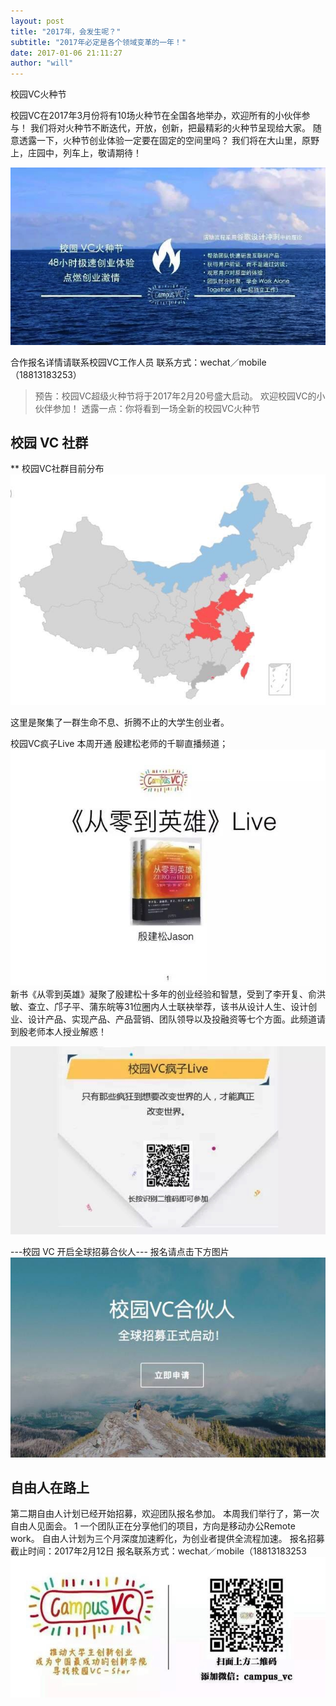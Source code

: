 ```yaml
---
layout: post
title: "2017年，会发生呢？"
subtitle: "2017年必定是各个领域变革的一年！"
date: 2017-01-06 21:11:27
author: "will"
---
```



<p>校园VC火种节</p>

校园VC在2017年3月份将有10场火种节在全国各地举办，欢迎所有的小伙伴参与！
我们将对火种节不断迭代，开放，创新，把最精彩的火种节呈现给大家。
随意透露一下，火种节创业体验一定要在固定的空间里吗？
我们将在大山里，原野上，庄园中，列车上，敬请期待！

![](https://raw.githubusercontent.com/MRchildNEO/mrchildneo/master/_posts/图像%202017-1-30，上午12.36.jpg)

合作报名详情请联系校园VC工作人员
联系方式：wechat／mobile（18813183253）

> 预告：校园VC超级火种节将于2017年2月20号盛大启动。
> 欢迎校园VC的小伙伴参加！
> 透露一点：你将看到一场全新的校园VC火种节


## 校园 VC 社群

** 校园VC社群目前分布 
![](https://raw.githubusercontent.com/MRchildNEO/mrchildneo/master/blogimg/图像%202017-1-30，上午12.36%202.jpg)


这里是聚集了一群生命不息、折腾不止的大学生创业者。

校园VC疯子Live
本周开通 殷建松老师的千聊直播频道；
![](https://raw.githubusercontent.com/MRchildNEO/mrchildneo/master/blogimg/图像%202017-1-30，上午12.37.jpg)
新书《从零到英雄》凝聚了殷建松十多年的创业经验和智慧，受到了李开复、俞洪敏、查立、邝子平、蒲东皖等31位圈内人士联袂举荐，该书从设计人生、设计创业、设计产品、实现产品、产品营销、团队领导以及投融资等七个方面。此频道请到殷老师本人授业解惑！

![](https://raw.githubusercontent.com/MRchildNEO/mrchildneo/master/blogimg/图像%202017-1-30，上午12.37%20(1).jpg)

---校园 VC 开启全球招募合伙人---
报名请点击下方图片
<a href="http://mp.weixin.qq.com/s?__biz=MzIzNjI0NzA3NA==&mid=2247484449&idx=1&sn=79a71ec2cd6863b5c4ae3b9e6f019ee7&chksm=e8db856cdfac0c7a5f351ddb4e509ccec9800be6a1aa58e69208bc07acd7d77e44cde0b4c3f7&scene=21#wechat_redirect" >
![](https://raw.githubusercontent.com/MRchildNEO/mrchildneo/master/blogimg/WechatIMG6.jpeg)</a>

## 自由人在路上
第二期自由人计划已经开始招募，欢迎团队报名参加。
本周我们举行了，第一次自由人见面会。
1[](https://raw.githubusercontent.com/MRchildNEO/mrchildneo/master/blogimg/图像%202017-1-30，上午12.38.jpg)
一个团队正在分享他们的项目，方向是移动办公Remote work。
自由人计划为三个月深度加速孵化，为创业者提供全流程加速。
报名招募截止时间：2017年2月12日
报名联系方式：wechat／mobile（18813183253
![](https://raw.githubusercontent.com/MRchildNEO/mrchildneo/master/blogimg/图像%202017-1-30，上午12.38%20(1).jpg)

